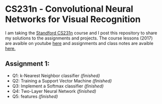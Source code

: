 # CS231n - Convolutional Neural Networks for Visual Recognition 

I am taking the [Standford CS231n](http://cs231n.stanford.edu/) course and I post this repository to share my solutions to the assignments and projects. 
The course lessons (2017) are avaible on youtube [here](https://www.youtube.com/playlist?list=PLf7L7Kg8_FNxHATtLwDceyh72QQL9pvpQ) and assignments and class notes are avaible [here.](https://cs231n.github.io/)

## Assignment 1:
- Q1: k-Nearest Neighbor classifier *(finished)*
- Q2: Training a Support Vector Machine *(finished)*
- Q3: Implement a Softmax classifier *(finished)*
- Q4: Two-Layer Neural Network *(finished)*
- Q5: features *(finished)*
